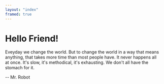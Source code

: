 ```yaml
---
layout: "index"
framed: true
---
```


# Hello Friend!
Eveyday we change the world. But to change the world in a way that means anything, that takes more time than most people have.
It never happens all at once. It's slow, it's methodical, it's exhausting. We don't all have the stomach for it.

-- Mr. Robot
